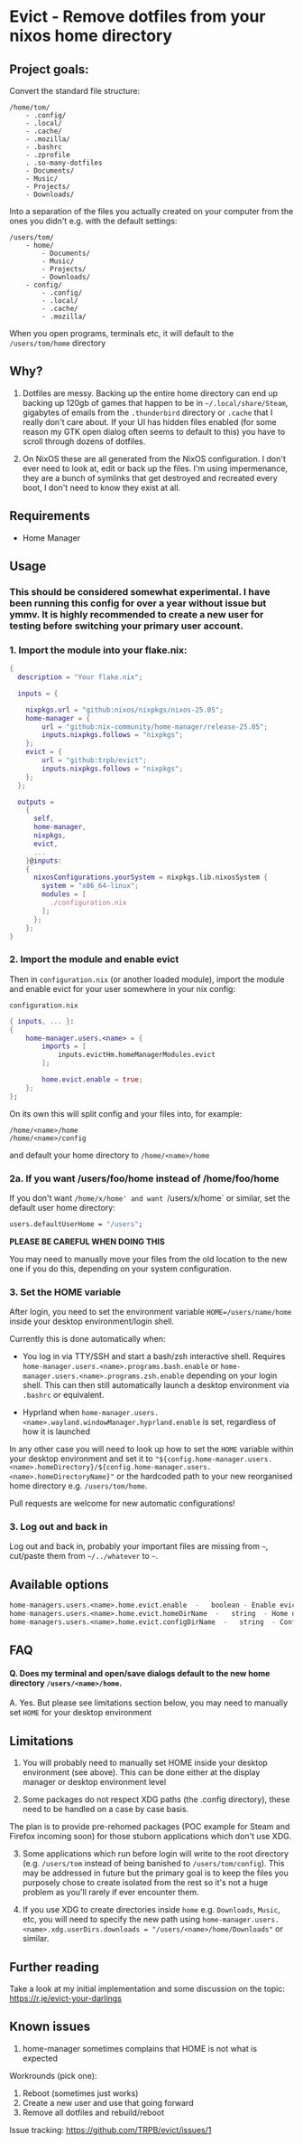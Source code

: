 # Evict - Remove dotfiles from your nixos home directory

## Project goals:

Convert the standard file structure:

```
/home/tom/
    - .config/
    - .local/
    - .cache/
    - .mozilla/
    - .bashrc
    - .zprofile
    . .so-many-dotfiles
    - Documents/
    - Music/
    - Projects/
    - Downloads/
```

Into a separation of the files you actually created on your computer from the ones you didn't e.g. with the default settings:

```
/users/tom/
    - home/
        - Documents/
        - Music/
        - Projects/
        - Downloads/
    - config/
        - .config/
        - .local/
        - .cache/
        - .mozilla/       
```

When you open programs, terminals etc, it will default to the `/users/tom/home` directory 


## Why?

1. Dotfiles are messy. Backing up the entire home directory can end up backing up 120gb of games that happen to be in `~/.local/share/Steam`, gigabytes of emails from the `.thunderbird` directory or `.cache` that I really don't care about. If your UI has hidden files enabled (for some reason my GTK open dialog often seems to default to this) you have to scroll through dozens of dotfiles.


2. On NixOS these are all generated from the NixOS configuration. I don't ever need to look at, edit or back up the files. I'm using impermenance, they are a bunch of symlinks that get destroyed and recreated every boot, I don't need to know they exist at all.

## Requirements

- Home Manager

## Usage

### This should be considered somewhat experimental. I have been running this config for over a year without issue but ymmv. It is highly recommended to create a new user for testing before switching your primary user account.

### 1. Import the module into your flake.nix:

```nix
{
  description = "Your flake.nix";

  inputs = {

    nixpkgs.url = "github:nixos/nixpkgs/nixos-25.05";
    home-manager = {
        url = "github:nix-community/home-manager/release-25.05";
        inputs.nixpkgs.follows = "nixpkgs";
    };
    evict = {
        url = "github:trpb/evict";
        inputs.nixpkgs.follows = "nixpkgs";
    };
  };

  outputs =
    {
      self,
      home-manager,
      nixpkgs,
      evict,
      ...
    }@inputs:
    {
      nixosConfigurations.yourSystem = nixpkgs.lib.nixosSystem {
        system = "x86_64-linux";
        modules = [
          ./configuration.nix
        ];
      };
    };
}
```


### 2. Import the module and enable evict

Then in `configuration.nix` (or another loaded module), import the module and enable evict for your user somewhere in your nix config:

`configuration.nix`

```nix
{ inputs, ... }:
{
    home-manager.users.<name> = {
        imports = [
            inputs.evictHm.homeManagerModules.evict
        ];

        home.evict.enable = true;
    };
};
```
On its own this will split config and your files into, for example:

```
/home/<name>/home 
/home/<name>/config
```

and default your home directory to `/home/<name>/home`

### 2a. If you want /users/foo/home instead of /home/foo/home 

If you don't want `/home/x/home' and want `/users/x/home` or similar, set the default user home directory:

```nix
users.defaultUserHome = "/users";
```

**PLEASE BE CAREFUL WHEN DOING THIS**

You may need to manually move your files from the old location to the new one if you do this, depending on your system configuration.

### 3. Set the HOME variable

After login, you need to set the environment variable `HOME=/users/name/home` inside your desktop environment/login shell.

Currently this is done automatically when:

- You log in via TTY/SSH and start a bash/zsh interactive shell. Requires `home-manager.users.<name>.programs.bash.enable` or `home-manager.users.<name>.programs.zsh.enable` depending on your login shell. This can then still automatically launch a desktop environment via `.bashrc` or equivalent.

- Hyprland when `home-manager.users.<name>.wayland.windowManager.hyprland.enable` is set, regardless of how it is launched

In any other case you will need to look up how to set the `HOME` variable within your desktop environment and set it to `"${config.home-manager.users.<name>.homeDirectory}/${config.home-manager.users.<name>.homeDirectoryName}"` or the hardcoded path to your new reorganised home directory e.g. `/users/tom/home`.

Pull requests are welcome for new automatic configurations!


### 3. Log out and back in

Log out and back in, probably your important files are missing from `~`, cut/paste them from `~/../whatever` to `~`.

## Available options

```nix
home-managers.users.<name>.home.evict.enable  -   boolean - Enable evicting dotfiles for user <name>
home-managers.users.<name>.home.evict.homeDirName  -   string  - Home directory name, default `home`. Will be placed inside $rootDir
home-managers.users.<name>.home.evict.configDirName  -   string  - Config directory name, default `config`. Will be placed inside $rootdir
```


## FAQ

#### Q. Does my terminal and open/save dialogs default to the new home directory `/users/<name>/home`.

A. Yes. But please see limitations section below, you may need to manually set `HOME` for your desktop environment 


## Limitations

1. You will probably need to manually set HOME inside your desktop environment (see above). This can be done either at the display manager or desktop environment level

2. Some packages do not respect XDG paths (the .config directory), these need to be handled on a case by case basis.

The plan is to provide pre-rehomed packages (POC example for Steam and Firefox incoming soon) for those stuborn applications which don't use XDG.

3. Some applications which run before login will write to the root directory (e.g. `/users/tom` instead of being banished to `/users/tom/config`). This may be addressed in future but the primary goal is to keep the files you purposely chose to create isolated from the rest so it's not a huge problem as you'll rarely if ever encounter them.

4. If you use XDG to create directories inside `home` e.g. `Downloads`, `Music`, etc, you will need to specify the new path using `home-manager.users.<name>.xdg.userDirs.downloads = "/users/<name>/home/Downloads"` or similar.

## Further reading

Take a look at my initial implementation and some discussion on the topic: https://r.je/evict-your-darlings

## Known issues

1. home-manager sometimes complains that HOME is not what is expected

Workrounds (pick one):

1. Reboot (sometimes just works)
2. Create a new user and use that going forward
3. Remove all dotfiles and rebuild/reboot 

Issue tracking: https://github.com/TRPB/evict/issues/1


